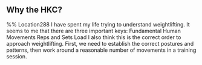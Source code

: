## Why the HKC? 
%% Location288 
I have spent my life trying to understand weightlifting. It seems to me that there are three important keys: Fundamental Human Movements Reps and Sets Load I also think this is the correct order to approach weightlifting. First, we need to establish the correct postures and patterns, then work around a reasonable number of movements in a training session.